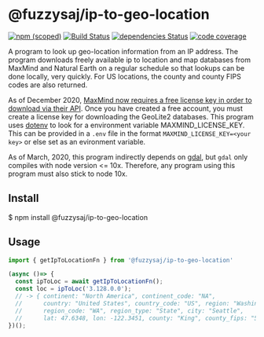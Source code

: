 # @fuzzysaj/ip-to-geo-location

[![npm (scoped)](https://img.shields.io/npm/v/@fuzzysaj/ip-to-geo-location.svg)](https://www.npmjs.com/package/@fuzzysaj/ip-to-geo-location) [![Build Status](https://travis-ci.org/fuzzysaj/ip-to-geo-location.svg?branch=master)](https://travis-ci.org/fuzzysaj/ip-to-geo-location) [![dependencies Status](https://david-dm.org/fuzzysaj/ip-to-geo-location/status.svg)](https://david-dm.org/fuzzysaj/ip-to-geo-location) [![code coverage]( https://img.shields.io/codecov/c/github/fuzzysaj/ip-to-geo-location.svg)](https://codecov.io/gh/fuzzysaj/ip-to-geo-location)

A program to look up geo-location information from an IP address.  The program downloads freely available ip to location and map databases from MaxMind and Natural Earth on a regular schedule so that lookups can be done locally, very quickly.  For US locations, the county and county FIPS codes are also returned.

As of December 2020, [MaxMind now requires a free license key in order to download via their API](https://blog.maxmind.com/2019/12/18/significant-changes-to-accessing-and-using-geolite2-databases/). Once you have created a free account, you must create a license key for downloading the GeoLite2 databases.  This program uses [dotenv](https://www.npmjs.com/package/dotenv) to look for a environment variable MAXMIND_LICENSE_KEY.  This can be provided in a `.env` file in the format `MAXMIND_LICENSE_KEY=<your key>` or else set as an evironment variable.

As of March, 2020, this program indirectly depends on [gdal](https://www.npmjs.com/package/gdal), but `gdal` only compiles with node version <= 10x.  Therefore, any program using this program must also stick to node 10x.

## Install

$ npm install @fuzzysaj/ip-to-geo-location

## Usage

```js
import { getIpToLocationFn } from '@fuzzysaj/ip-to-geo-location'

(async ()=> {
  const ipToLoc = await getIpToLocationFn();
  const loc = ipToLoc('3.128.0.0');
  // -> { continent: "North America", continent_code: "NA",
  //      country: "United States", country_code: "US", region: "Washington",
  //      region_code: "WA", region_type: "State", city: "Seattle",
  //      lat: 47.6348, lon: -122.3451, county: "King", county_fips: "53033" }
})();
```
